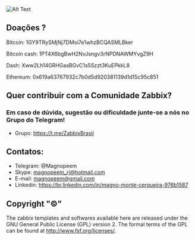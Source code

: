 ![Alt Text](https://github.com/MagnoMonteCerqueira/Zabbix/blob/master/Zabbix_3.2/src/img/zabbix.jpg)

## Doações ? 

Bitcoin: 1GY9TRySMjNj7DMoi7e1whzBCQASMLBker

Bitcoin cash: 1PT4X6bgBwH2NvJsngv3rNPDNAWMYvgZ9H

Dash: Xww2Lh14GRHGasBGvC1s5Szzt3KuEPkkL8

Ethereum: 0x619a63767932c7b0d5d920381139d1d15c95c851

## Quer contribuir com a Comunidade Zabbix? 

### Em caso de dúvida, sugestão ou dificuldade junte-se a nós no Grupo do Telegram!

* Grupo: https://t.me/ZabbixBrasil 

## Contatos:


* Telegram: @Magnopeem
* Skype: magnopeem_rj@hotmail.com
* E-mail: magnopeem@gmail.com
* Linkedin: https://br.linkedin.com/in/magno-monte-cerqueira-976b1587





## Copyright "©"  

The zabbix templates and softwares available here are released under the GNU General Public License (GPL) version 2. The formal terms of the GPL can be found at http://www.fsf.org/licenses/.








<b/>
